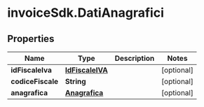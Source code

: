 # invoiceSdk.DatiAnagrafici

## Properties

Name | Type | Description | Notes
------------ | ------------- | ------------- | -------------
**idFiscaleIva** | [**IdFiscaleIVA**](IdFiscaleIVA.md) |  | [optional] 
**codiceFiscale** | **String** |  | [optional] 
**anagrafica** | [**Anagrafica**](Anagrafica.md) |  | [optional] 


